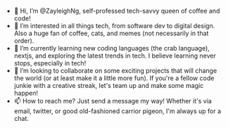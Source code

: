 - 👋 Hi, I’m @ZayleighNg, self-professed tech-savvy queen of coffee and code!
- 👀 I’m interested in all things tech, from software dev to digital design. Also a huge fan of coffee, cats, and memes (not necessarily in that order).
- 🌱 I’m currently learning new coding languages (the crab language), nextjs, and exploring the latest trends in tech. I believe learning never stops, especially in tech!
- 💞️ I’m looking to collaborate on some exciting projects that will change the world (or at least make it a little more fun). If you're a fellow code junkie with a creative streak, let's team up and make some magic happen!
- 📫 How to reach me? Just send a message my way! Whether it's via email, twitter, or good old-fashioned carrior pigeon, I'm always up for a chat.
